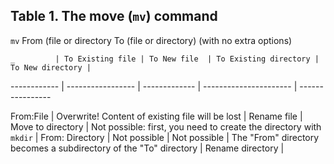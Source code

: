  ## Table 1. The move (```mv```) command

```mv``` From (file or directory To (file or directory) (with no extra options)

    _         | To Existing file | To New file  | To Existing directory | To New directory |

------------ | ----------------- | ------------- | ---------------------- | ----------------

From:File | Overwrite! Content of existing file will be lost | Rename file | Move to directory | Not possible: first, you need to create the directory with ```mkdir``` |
From: Directory | Not possible | Not possible | The "From" directory becomes a subdirectory of the "To" directory | Rename directory |